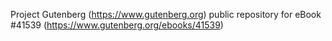 Project Gutenberg (https://www.gutenberg.org) public repository for eBook #41539 (https://www.gutenberg.org/ebooks/41539)
